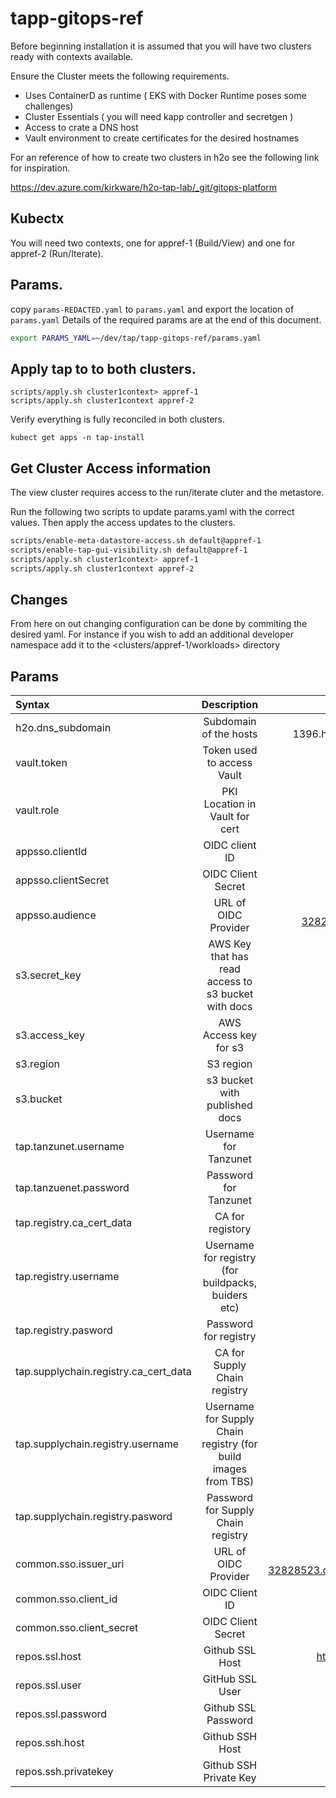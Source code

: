# tapp-gitops-ref

Before beginning installation it is assumed that you will have two clusters ready with contexts available. 

Ensure the Cluster meets the following requirements.
* Uses ContainerD as runtime ( EKS with Docker Runtime poses some challenges)
* Cluster Essentials ( you will need kapp controller and secretgen )
* Access to crate a DNS host
* Vault environment to create certificates for the desired hostnames

For an reference of how to create two clusters in h2o see the following link for inspiration.

https://dev.azure.com/kirkware/h2o-tap-lab/_git/gitops-platform

## Kubectx

You will need two contexts,  one for appref-1 (Build/View) and one for appref-2 (Run/Iterate).  

## Params.

copy `params-REDACTED.yaml` to `params.yaml` and export the location of `params.yaml` Details of the required params 
are at the end of this document.

```bash
export PARAMS_YAML=~/dev/tap/tapp-gitops-ref/params.yaml
```


## Apply tap to to both clusters.
```
scripts/apply.sh cluster1context> appref-1                
scripts/apply.sh cluster1context appref-2                  
```

Verify everything is fully reconciled in both clusters.

```
kubect get apps -n tap-install
```

## Get Cluster Access information

The view cluster requires access to the run/iterate cluter and the metastore.

Run the following two scripts to update params.yaml with the correct values. Then apply the access updates to the clusters.

```bash
scripts/enable-meta-datastore-access.sh default@appref-1
scripts/enable-tap-gui-visibility.sh default@appref-1   
scripts/apply.sh cluster1context> appref-1                
scripts/apply.sh cluster1context appref-2                 
```

## Changes

From here on out changing configuration can be done by commiting the desired yaml.  For instance if you wish 
to add an additional developer namespace add it to the <clusters/appref-1/workloads> directory

## Params

| Syntax                                |                           Description                            |                            Test Text |
|:--------------------------------------|:----------------------------------------------------------------:|-------------------------------------:|
| h2o.dns_subdomain                     |                      Subdomain of the hosts                      |            h2o-4-1396.h2o.vmware.com |
| vault.token                           |                    Token used to access Vault                    |                                      |
| vault.role                            |                  PKI Location in Vault for cert                  |                                      |  
| appsso.clientId                       |                          OIDC client ID                          |                                      |     
| appsso.clientSecret                   |                        OIDC Client Secret                        |                                      |     
| appsso.audience                       |                       URL of OIDC Provider                       |       https://dev-32828523.okta.com/ |
| s3.secret_key                         |       AWS Key that has read access to s3 bucket with docs        |                                      |  
| s3.access_key                         |                      AWS Access key for s3                       |                                      |  
| s3.region                             |                            S3 region                             |                            us-east-1 |  
| s3.bucket                             |                  s3 bucket with published docs                   |                                      |  
| tap.tanzunet.username                 |                      Username for Tanzunet                       |                                      |  
| tap.tanzuenet.password                |                      Password for Tanzunet                       |                                      |  
| tap.registry.ca_cert_data             |                         CA for registory                         |                                      |  
| tap.registry.username                 |      Username for registry   (for buildpacks, buiders etc)       |                                      |  
| tap.registry.pasword                  |                      Password for registry                       |                                      |  
| tap.supplychain.registry.ca_cert_data |                   CA for Supply Chain registry                   |                                      |  
| tap.supplychain.registry.username     | Username for Supply Chain registry   (for build images from TBS) |                                      |  
| tap.supplychain.registry.pasword      |                Password for Supply Chain registry                |                                      |  
| common.sso.issuer_uri                 |                       URL of OIDC Provider                       | https://dev-32828523.okta.com/oauth2 |  
| common.sso.client_id                  |                          OIDC Client ID                          |                                      |  
| common.sso.client_secret              |                        OIDC Client Secret                        |                                      |  
| repos.ssl.host                        |                         Github SSL Host                          |                   https://github.com |  
| repos.ssl.user                        |                         GitHub SSL User                          |                                 -ID- |  
| repos.ssl.password                    |                       Github SSL Password                        |                              -token- |  
| repos.ssh.host                        |                         Github SSH Host                          |                                      |  
| repos.ssh.privatekey                  |                      Github SSH Private Key                      |                                      |  

